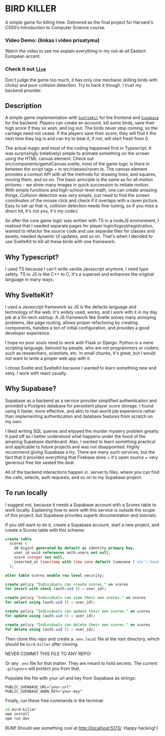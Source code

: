 # BIRD KILLER

A simple game for killing time. Delivered as the final project for Harvard's CS50’s Introduction to Computer Science course.

### Video Demo:  (linkas i video prisatyma)

Watch the video to see me explain everything in my not-at-all Eastern European accent.

### Check it out [`live`](https://bird-killer.vercel.app/)

Don't judge the game too much, it has only one mechanic (killing birds with clicks) and poor collision detection. Try to hack it though. I trust my backend provider.

## Description

A simple game implementation with [`SvelteKit`](https://kit.svelte.dev/) for the frontend and [`Supabase`](https://supabase.com/) for the backend. Players can create an account, kill some birds, save their high score if they so wish, and log out. The birds never stop coming, so the carnage need not cease. If the players save their score, they will find it the next time they log in and can try to beat it, if not, will start fresh from 0.

The actual magic and most of the coding happened first in Typescript. It was surprisingly (relatively) simple to animate something on the screen using the HTML canvas element. Check out src/components/gameCanvas.svelte, most of the game logic is there in between the script tags + in src/classes/raven.ts. The canvas element provides a context API with all the methods for drawing lines, and squares, moving them, and so on. The basic principle is the same as for all motion pictures - we show many images in quick succession to imitate motion. With simple functions and high-school-level math, one can create amazing things. Collision detection was very simple, just need to find the screen coordinates of the mouse click and check if it overlaps with a raven picture. Easy to set up that is, collision detection needs fine-tuning, so if you miss a direct hit, it's not you, it's my code:)

So after the core game logic was written with TS in a nodeJS environment, I realized that I needed separate pages for player login/logout/registration, wanted to refactor the source code and use separate files for classes and assets, needed dynamic UI updates, and so on. That's when I decided to use SvelteKit to kill all these birds with one framework.

## Why Typescript?

I used TS because I can't write vanilla Javascript anymore, I need type safety. TS to JS is like C++ to C, it's a superset and enhances the original language in many ways.

## Why SvelteKit?

I used a Javascript framework as JS is the defacto language and technology of the web. It's widely used, works, and I work with it in my day job at a fin-tech startup. A JS framework like Svelte solves many annoying problems, like page routing, allows proper refactoring by creating components, handles a ton of initial configuration, and provides a good developer experience.

I hope no poor souls need to work with Flask or Django. Python is a mere scripting language, beloved by people, who are not programmers or coders, such as researchers, scientists, etc. In small chunks, it's great, but I would not want to write a proper web app with it.

I chose Svelte and SvelteKit because I wanted to learn something new and sexy. I work with react usually.

## Why Supabase?

Supabase as a backend as a service provider simplified authentication and provided a Postgres database for persistent player score storage. I found using it faster, more effective, and akin to real-world job experience rather than implementing authentication and database features from scratch on my own.

I liked writing SQL queries and enjoyed the murder mystery problem greatly. It paid off as I better understood what happens under the hood of the amazing Supabase dashboard. Alas, I wanted to learn something practical and applicable to future projects and was not disappointed. Highly recommend giving Supabase a try. There are many such services, but the fact that it provides everything that Firebase does + it's open source + very generous free tier sealed the deal.

All of the backend interactions happen in .server.ts files, where you can find the calls, selects, auth requests, and so on to my Supabase project.

## To run locally

I suggest not, because it needs a Supabase account with a Scores table to work locally. Explaining how to work with this service is outside the scope of this project, but Supabase provides superb documentation and tutorials.

If you still want to do it, create a Supabase account, start a new project, and create a Scores table with this schema:

```sql
create table
  scores (
    id bigint generated by default as identity primary key,
    user_id uuid references auth.users not null,
    score integer not null,
    inserted_at timestamp with time zone default timezone ('utc'::text, now()) not null
  );

alter table scores enable row level security;

create policy "Individuals can create scores." on scores 
for insert with check (auth.uid () = user_id);

create policy "Individuals can view their own scores." on scores 
for select using (auth.uid () = user_id);

create policy "Individuals can update their own scores." on scores
for update using (auth.uid () = user_id);

create policy "Individuals can delete their own scores." on scores
for delete using (auth.uid () = user_id);
```

Then clone this repo and create a ```.env.local``` file at the root directory, which should be ```bird-killer``` after cloning.

NEVER COMMIT THIS FILE TO ANY REPO!

Or any ```.env``` file for that matter. They are meant to hold secrets. The current ```.gitignore``` will protect you from that.

Populate the file with your url and key from Supabase as strings:

```env
PUBLIC_SUPABASE_URL="your-url"
PUBLIC_SUPABASE_ANON_KEY="your-key"
```

Finally, run these free commands in the terminal:

```bash
cd bird-killer
npm install
npm run dev
```

BUM! Should see something cool at <http://localhost:5173/>. Happy hacking!:)
